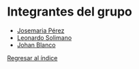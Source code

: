# Integrantes del grupo

- [Josemaria Pérez](perez/perez.md)
- [Leonardo Solimano](solimano/solimano.md) 
- [Johan Blanco](blanco/blanco.md)

[Regresar al índice](../README.md)
